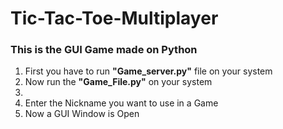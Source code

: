 # Tic-Tac-Toe-Multiplayer

<h3>This is the GUI Game made on Python</h3>
<ol>
  <li>First you have to run <b>"Game_server.py"</b> file on your system</li>
  <li>Now run the <b>"Game_File.py"</b> on your system<li>
  <li>Enter the Nickname you want to use in a Game</li>
  <li>Now a GUI Window is Open</li>
  
</ol>
